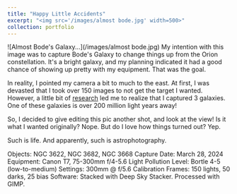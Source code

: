 ```yaml
---
title: "Happy Little Accidents"
excerpt: "<img src='/images/almost bode.jpg' width=500>"
collection: portfolio
---
```




![Almost Bode's Galaxy...](/images/almost bode.jpg)
My intention with this image was to capture Bode's Galaxy to change things up from the Orion constellation. It's a bright galaxy, and my planning indicated it had a good chance of showing up pretty with my equipment. That was the goal.

In reality, I pointed my camera a bit to much to the east. At first, I was devasted that I took over 150 images to not get the target I wanted. However, a little bit of [research](nova.astrometry.net) led me to realize that I captured 3 galaxies. One of these galaxies is over 200 million light years away!

So, I decided to give editing this pic another shot, and look at the view! Is it what I wanted originally? Nope. But do I love how things turned out? Yep. 

Such is life. And apparently, such is astrophotography. 


Objects: NGC 3622, NGC 3682, NGC 3668
Capture Date: March 28, 2024
Equipment: Canon T7, 75-300mm f/4-5.6
Light Pollution Level: Bortle 4-5 (low-to-medium)
Settings: 300mm @ f/5.6
Calibration Frames: 150 lights, 50 darks, 25 bias
Software: Stacked with Deep Sky Stacker. Processed with GIMP. 
